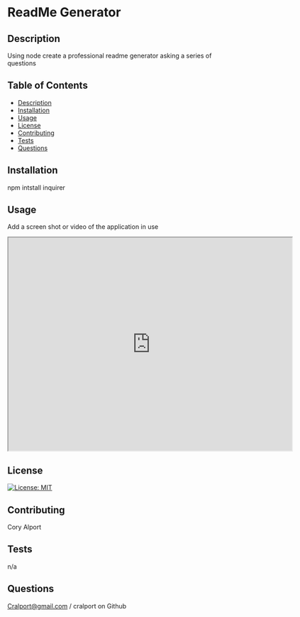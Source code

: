 
# ReadMe Generator

## Description
Using node create a professional readme generator asking a series of questions 


## Table of Contents
* [Description](#Description)
* [Installation](#Installation) 
* [Usage](#Usage)
* [License](#License)
* [Contributing](#Contributing)
* [Tests](#Tests)
* [Questions](#Questions)


## Installation
npm intstall inquirer

## Usage
Add a screen shot or video of the application in use
<iframe src="https://drive.google.com/file/d/1fWPObmpd3CYxgU3v8qetYTDBRJvolpFf/preview" width="640" height="480"></iframe>

## License
[![License: MIT](https://img.shields.io/badge/License-MIT-yellow.svg)](https://opensource.org/licenses/MIT)

## Contributing
Cory Alport

## Tests
n/a

## Questions
Cralport@gmail.com / cralport on Github
